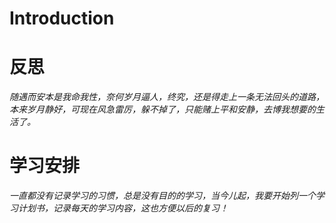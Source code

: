 # Introduction
 # **反思**
*随遇而安本是我命我性，奈何岁月逼人，终究，还是得走上一条无法回头的道路，本来岁月静好，可现在风急雷厉，躲不掉了，只能赌上平和安静，去博我想要的生活了。*
 # 学习安排
*一直都没有记录学习的习惯，总是没有目的的学习，当今儿起，我要开始列一个学习计划书，记录每天的学习内容，这也方便以后的复习！*